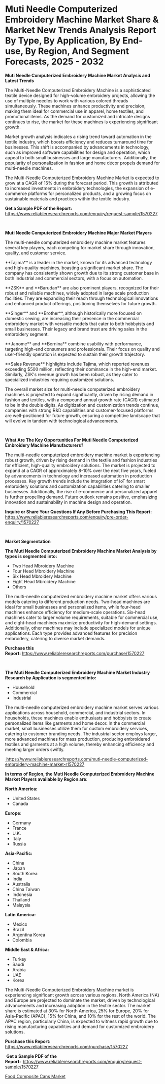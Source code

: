 <p><h1>Muti Needle Computerized Embroidery Machine Market Share & Market New Trends Analysis Report By Type, By Application, By End-use, By Region, And Segment Forecasts, 2025 - 2032</h1></p><p><strong>Muti Needle Computerized Embroidery Machine Market Analysis and Latest Trends</strong></p>
<p><p>The Multi-Needle Computerized Embroidery Machine is a sophisticated textile device designed for high-volume embroidery projects, allowing the use of multiple needles to work with various colored threads simultaneously. These machines enhance productivity and precision, making them ideal for commercial use in apparel, home textiles, and promotional items. As the demand for customized and intricate designs continues to rise, the market for these machines is experiencing significant growth.</p><p>Market growth analysis indicates a rising trend toward automation in the textile industry, which boosts efficiency and reduces turnaround time for businesses. This shift is accompanied by advancements in technology, such as improved software capabilities for design and operation, which appeal to both small businesses and large manufacturers. Additionally, the popularity of personalization in fashion and home décor propels demand for multi-needle machines.</p><p>The Multi-Needle Computerized Embroidery Machine Market is expected to grow at a CAGR of 15% during the forecast period. This growth is attributed to increased investments in embroidery technologies, the expansion of e-commerce platforms for personalized products, and a growing focus on sustainable materials and practices within the textile industry.</p></p>
<p><strong>Get a Sample PDF of the Report:&nbsp;</strong> <a href="https://www.reliableresearchreports.com/enquiry/request-sample/1570227?utm_campaign=2737&utm_medium=2&utm_source=Github&utm_content=ia&utm_term=25032025&utm_id=muti-needle-computerized-embroidery-machine">https://www.reliableresearchreports.com/enquiry/request-sample/1570227</a></p>
<p>&nbsp;</p>
<p><strong>Muti Needle Computerized Embroidery Machine Major Market Players</strong></p>
<p><p>The multi-needle computerized embroidery machine market features several key players, each competing for market share through innovation, quality, and customer service. </p><p>**Tajima** is a leader in the market, known for its advanced technology and high-quality machines, boasting a significant market share. The company has consistently shown growth due to its strong customer base in both industrial and commercial sectors, with a focus on automation.</p><p>**ZSK** and **Barudan** are also prominent players, recognized for their robust and reliable machines, widely adopted in large scale production facilities. They are expanding their reach through technological innovations and enhanced product offerings, positioning themselves for future growth.</p><p>**Singer** and **Brother**, although historically more focused on domestic sewing, are increasing their presence in the commercial embroidery market with versatile models that cater to both hobbyists and small businesses. Their legacy and brand trust are driving sales in the embroidery segment.</p><p>**Janome** and **Bernina** combine usability with performance, targeting high-end consumers and professionals. Their focus on quality and user-friendly operation is expected to sustain their growth trajectory.</p><p>**Sales Revenue** highlights include Tajima, which reported revenues exceeding $500 million, reflecting their dominance in the high-end market. Similarly, ZSK's revenue growth has been robust, as they cater to specialized industries requiring customized solutions.</p><p>The overall market size for multi-needle computerized embroidery machines is projected to expand significantly, driven by rising demand in fashion and textiles, with a compound annual growth rate (CAGR) estimated to be in the double digits. As digitization and customization trends continue, companies with strong R&D capabilities and customer-focused platforms are well-positioned for future growth, ensuring a competitive landscape that will evolve in tandem with technological advancements.</p></p>
<p>&nbsp;</p>
<p><strong>What Are The Key Opportunities For Muti Needle Computerized Embroidery Machine Manufacturers?</strong></p>
<p><p>The multi-needle computerized embroidery machine market is experiencing robust growth, driven by rising demand in the textile and fashion industries for efficient, high-quality embroidery solutions. The market is projected to expand at a CAGR of approximately 8-10% over the next five years, fueled by advancements in technology and increased automation in production processes. Key growth trends include the integration of IoT for smart embroidery solutions and customization capabilities catering to smaller businesses. Additionally, the rise of e-commerce and personalized apparel is further propelling demand. Future outlook remains positive, emphasizing innovation and sustainability in machine design and operation.</p></p>
<p><strong>Inquire or Share Your Questions If Any Before Purchasing This Report:</strong> <a href="https://www.reliableresearchreports.com/enquiry/pre-order-enquiry/1570227?utm_campaign=2737&utm_medium=2&utm_source=Github&utm_content=ia&utm_term=25032025&utm_id=muti-needle-computerized-embroidery-machine">https://www.reliableresearchreports.com/enquiry/pre-order-enquiry/1570227</a></p>
<p>&nbsp;</p>
<p><strong>Market Segmentation</strong></p>
<p><strong>The Muti Needle Computerized Embroidery Machine Market Analysis by types is segmented into:</strong></p>
<p><ul><li>Two Head Mbroidery Machine</li><li>Four Head Mbroidery Machine</li><li>Six Head Mbroidery Machine</li><li>Eight Head Mbroidery Machine</li><li>Others</li></ul></p>
<p><p>The multi-needle computerized embroidery machine market offers various models catering to different production needs. Two-head machines are ideal for small businesses and personalized items, while four-head machines enhance efficiency for medium-scale operations. Six-head machines cater to larger volume requirements, suitable for commercial use, and eight-head machines maximize productivity for high-demand settings. Additionally, other machines may include specialized models for unique applications. Each type provides advanced features for precision embroidery, catering to diverse market demands.</p></p>
<p><strong>Purchase this Report:&nbsp;</strong><a href="https://www.reliableresearchreports.com/purchase/1570227?utm_campaign=2737&utm_medium=2&utm_source=Github&utm_content=ia&utm_term=25032025&utm_id=muti-needle-computerized-embroidery-machine">https://www.reliableresearchreports.com/purchase/1570227</a></p>
<p>&nbsp;</p>
<p><strong>The Muti Needle Computerized Embroidery Machine Market Industry Research by Application is segmented into:</strong></p>
<p><ul><li>Household</li><li>Commercial</li><li>Industrial</li></ul></p>
<p><p>The multi-needle computerized embroidery machine market serves various applications across household, commercial, and industrial sectors. In households, these machines enable enthusiasts and hobbyists to create personalized items like garments and home decor. In the commercial market, small businesses utilize them for custom embroidery services, catering to customer branding needs. The industrial sector employs larger, more advanced machines for mass production, producing embroidered textiles and garments at a high volume, thereby enhancing efficiency and meeting larger orders swiftly.</p></p>
<p><a href="https://www.reliableresearchreports.com/muti-needle-computerized-embroidery-machine-market-r1570227?utm_campaign=2737&utm_medium=2&utm_source=Github&utm_content=ia&utm_term=25032025&utm_id=muti-needle-computerized-embroidery-machine">&nbsp;https://www.reliableresearchreports.com/muti-needle-computerized-embroidery-machine-market-r1570227</a></p>
<p><strong>In terms of Region, the Muti Needle Computerized Embroidery Machine Market Players available by Region are:</strong></p>
<p>
    <p> <strong> North America: </strong>
        <ul>
            <li>United States</li>
            <li>Canada</li>
        </ul>
        </p> 
    <p> <strong> Europe: </strong>
        <ul>
            <li>Germany</li>
            <li>France</li>
            <li>U.K.</li>
            <li>Italy</li>
            <li>Russia</li>
        </ul>
        </p> 
    <p> <strong> Asia-Pacific: </strong>
        <ul>
            <li>China</li>
            <li>Japan</li>
            <li>South Korea</li>
            <li>India</li>
            <li>Australia</li>
            <li>China Taiwan</li>
            <li>Indonesia</li>
            <li>Thailand</li>
            <li>Malaysia</li>
        </ul>
        </p> 
    <p> <strong> Latin America: </strong>
        <ul>
            <li>Mexico</li>
            <li>Brazil</li>
            <li>Argentina Korea</li>
            <li>Colombia</li>
        </ul>
        </p> 
    <p> <strong> Middle East & Africa: </strong>
        <ul>
            <li>Turkey</li>
            <li>Saudi</li>
            <li>Arabia</li>
            <li>UAE</li>
            <li>Korea</li>
        </ul>
    </p>
    </p>
<p><p>The Multi-Needle Computerized Embroidery Machine market is experiencing significant growth across various regions. North America (NA) and Europe are projected to dominate the market, driven by technological advancements and increasing adoption in the textile sector. The market share is estimated at 30% for North America, 25% for Europe, 20% for Asia-Pacific (APAC), 15% for China, and 10% for the rest of the world. The APAC region, particularly China, is expected to witness rapid growth due to rising manufacturing capabilities and demand for customized embroidery solutions.</p></p>
<p><strong>Purchase this Report: </strong><a href="https://www.reliableresearchreports.com/purchase/1570227?utm_campaign=2737&utm_medium=2&utm_source=Github&utm_content=ia&utm_term=25032025&utm_id=muti-needle-computerized-embroidery-machine">https://www.reliableresearchreports.com/purchase/1570227</a></p>
<p>&nbsp;<strong>Get a Sample PDF of the Report:&nbsp;&nbsp;</strong><a href="https://www.reliableresearchreports.com/enquiry/request-sample/1570227?utm_campaign=2737&utm_medium=2&utm_source=Github&utm_content=ia&utm_term=25032025&utm_id=muti-needle-computerized-embroidery-machine">https://www.reliableresearchreports.com/enquiry/request-sample/1570227</a></p>
<p><strong></strong></p>
<p><p><a href="https://github.com/ngozudapshi/Market-Research-Report-List-1/blob/main/food-composite-cans-market.md?utm_campaign=2737&utm_medium=2&utm_source=Github&utm_content=ia&utm_term=25032025&utm_id=muti-needle-computerized-embroidery-machine">Food Composite Cans Market</a></p></p>